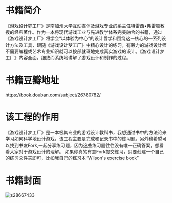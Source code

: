 # 书籍简介
《游戏设计梦工厂》是南加州大学互动媒体及游戏专业的系主任特雷西•弗雷顿教授的经典著作。作为一本将现代游戏工业与先进教学体系完美融合的书籍，通过《游戏设计梦工厂》将学会“以体验为中心”的设计哲学和围绕这一核心的一系列设计方法及工具，跟随《游戏设计梦工厂》中精心设计的练习，有毅力的游戏设计师不需要编程或艺术专业知识就可以按部就班地完成真实游戏的设计。《游戏设计梦工厂》内容全面，细致而系统地讲解了游戏设计和制作的过程。



# 书籍豆瓣地址
https://book.douban.com/subject/26780782/



# 该工程的作用
《游戏设计梦工厂》是一本极其专业的游戏设计教科书，我想通过书中的方法论来学习如何科学地设计游戏，该工程主要是完成和记录书中的练习题。另外也希望可以找到书友Fork,一起分享练习题，因为这些练习题往往没有唯一正确答案，想看看大家对于游戏设计的理解。
如果你真的有意Fork提交练习，只要创建一个自己的练习文件夹即可，比如我自己的练习本“Wilson's exercise book”



# 书籍封面
![s28667433](https://github.com/Wilson403/Game-Design-Workshop-Exercises/assets/38308449/aaabea49-13a3-4e9c-9625-d48b467493f2)
